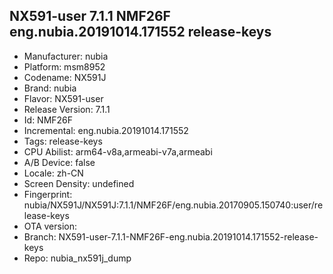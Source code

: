 ## NX591-user 7.1.1 NMF26F eng.nubia.20191014.171552 release-keys
- Manufacturer: nubia
- Platform: msm8952
- Codename: NX591J
- Brand: nubia
- Flavor: NX591-user
- Release Version: 7.1.1
- Id: NMF26F
- Incremental: eng.nubia.20191014.171552
- Tags: release-keys
- CPU Abilist: arm64-v8a,armeabi-v7a,armeabi
- A/B Device: false
- Locale: zh-CN
- Screen Density: undefined
- Fingerprint: nubia/NX591J/NX591J:7.1.1/NMF26F/eng.nubia.20170905.150740:user/release-keys
- OTA version: 
- Branch: NX591-user-7.1.1-NMF26F-eng.nubia.20191014.171552-release-keys
- Repo: nubia_nx591j_dump
